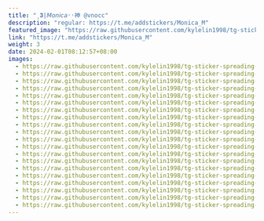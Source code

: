 ```yaml
---
title: "͵𝟑|𝘔𝘰𝘯𝘪𝘤𝘢˒˒神 @vnocc"
description: "regular: https://t.me/addstickers/Monica_M"
featured_image: "https://raw.githubusercontent.com/kylelin1998/tg-sticker-spreading-worldwide-images/main/img/b3ec8880-601c-4c37-9bea-b4ad3b4a5c42.jpg"
link: "https://t.me/addstickers/Monica_M"
weight: 3
date: 2024-02-01T08:12:57+08:00
images:
  - https://raw.githubusercontent.com/kylelin1998/tg-sticker-spreading-worldwide-images/main/img/b3ec8880-601c-4c37-9bea-b4ad3b4a5c42.jpg
  - https://raw.githubusercontent.com/kylelin1998/tg-sticker-spreading-worldwide-images/main/img/e65709fc-a71e-4d8f-afea-16129d6a2c1e.jpg
  - https://raw.githubusercontent.com/kylelin1998/tg-sticker-spreading-worldwide-images/main/img/4834a3fb-19cb-41b1-9d42-d12caee08cdb.jpg
  - https://raw.githubusercontent.com/kylelin1998/tg-sticker-spreading-worldwide-images/main/img/c8fea12d-c20a-4df4-99e7-9909e6a355cf.jpg
  - https://raw.githubusercontent.com/kylelin1998/tg-sticker-spreading-worldwide-images/main/img/b7f9c046-a020-49a4-87e1-525eb6c8c220.jpg
  - https://raw.githubusercontent.com/kylelin1998/tg-sticker-spreading-worldwide-images/main/img/218d8af2-da7d-41c1-8897-046f41cf4381.jpg
  - https://raw.githubusercontent.com/kylelin1998/tg-sticker-spreading-worldwide-images/main/img/928ca6e9-041f-4b7d-825e-243afda97a82.jpg
  - https://raw.githubusercontent.com/kylelin1998/tg-sticker-spreading-worldwide-images/main/img/a08d1317-869a-4537-8f47-a1a36243a692.jpg
  - https://raw.githubusercontent.com/kylelin1998/tg-sticker-spreading-worldwide-images/main/img/f2a1441d-cd23-4c7d-9537-b65131999ccb.jpg
  - https://raw.githubusercontent.com/kylelin1998/tg-sticker-spreading-worldwide-images/main/img/bc839151-e8f2-4901-aa89-d76bf92253c8.jpg
  - https://raw.githubusercontent.com/kylelin1998/tg-sticker-spreading-worldwide-images/main/img/66d3fd18-8eaf-4902-b0f1-9c0f11b24e36.jpg
  - https://raw.githubusercontent.com/kylelin1998/tg-sticker-spreading-worldwide-images/main/img/e83454b7-3a8e-44b3-ad71-1f8906d7e270.jpg
  - https://raw.githubusercontent.com/kylelin1998/tg-sticker-spreading-worldwide-images/main/img/93005703-a687-4ba3-aff8-c97b1b67111f.jpg
  - https://raw.githubusercontent.com/kylelin1998/tg-sticker-spreading-worldwide-images/main/img/e6e84186-340f-4026-bc27-70e2ef012413.jpg
  - https://raw.githubusercontent.com/kylelin1998/tg-sticker-spreading-worldwide-images/main/img/74fd894f-2ade-4881-a1b0-8a5d642bf00d.jpg
  - https://raw.githubusercontent.com/kylelin1998/tg-sticker-spreading-worldwide-images/main/img/d6d7f449-543a-4814-8dd9-8832dbe0f11e.jpg
  - https://raw.githubusercontent.com/kylelin1998/tg-sticker-spreading-worldwide-images/main/img/0f35aa97-ec27-475a-8acf-593948c9e7f0.jpg
  - https://raw.githubusercontent.com/kylelin1998/tg-sticker-spreading-worldwide-images/main/img/2ee22d79-a1d7-4f99-b7fd-2e4197f18035.jpg
  - https://raw.githubusercontent.com/kylelin1998/tg-sticker-spreading-worldwide-images/main/img/20c97153-a7ed-4e47-aa37-9bd56c3471f2.jpg
  - https://raw.githubusercontent.com/kylelin1998/tg-sticker-spreading-worldwide-images/main/img/974dcd0d-952e-4906-9509-160e7d95ecaa.jpg
---
```


